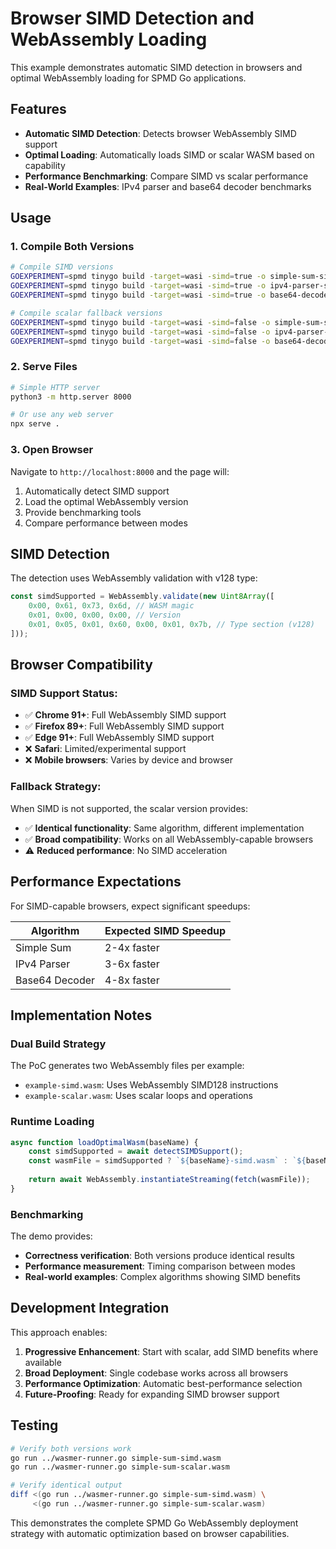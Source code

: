 # Browser SIMD Detection and WebAssembly Loading

This example demonstrates automatic SIMD detection in browsers and optimal WebAssembly loading for SPMD Go applications.

## Features

- **Automatic SIMD Detection**: Detects browser WebAssembly SIMD support
- **Optimal Loading**: Automatically loads SIMD or scalar WASM based on capability
- **Performance Benchmarking**: Compare SIMD vs scalar performance
- **Real-World Examples**: IPv4 parser and base64 decoder benchmarks

## Usage

### 1. Compile Both Versions

```bash
# Compile SIMD versions
GOEXPERIMENT=spmd tinygo build -target=wasi -simd=true -o simple-sum-simd.wasm ../simple-sum/main.go
GOEXPERIMENT=spmd tinygo build -target=wasi -simd=true -o ipv4-parser-simd.wasm ../ipv4-parser/main.go
GOEXPERIMENT=spmd tinygo build -target=wasi -simd=true -o base64-decoder-simd.wasm ../base64-decoder/main.go

# Compile scalar fallback versions  
GOEXPERIMENT=spmd tinygo build -target=wasi -simd=false -o simple-sum-scalar.wasm ../simple-sum/main.go
GOEXPERIMENT=spmd tinygo build -target=wasi -simd=false -o ipv4-parser-scalar.wasm ../ipv4-parser/main.go
GOEXPERIMENT=spmd tinygo build -target=wasi -simd=false -o base64-decoder-scalar.wasm ../base64-decoder/main.go
```

### 2. Serve Files

```bash
# Simple HTTP server
python3 -m http.server 8000

# Or use any web server
npx serve .
```

### 3. Open Browser

Navigate to `http://localhost:8000` and the page will:

1. Automatically detect SIMD support
2. Load the optimal WebAssembly version
3. Provide benchmarking tools
4. Compare performance between modes

## SIMD Detection

The detection uses WebAssembly validation with v128 type:

```javascript
const simdSupported = WebAssembly.validate(new Uint8Array([
    0x00, 0x61, 0x73, 0x6d, // WASM magic
    0x01, 0x00, 0x00, 0x00, // Version  
    0x01, 0x05, 0x01, 0x60, 0x00, 0x01, 0x7b, // Type section (v128)
]));
```

## Browser Compatibility

### SIMD Support Status:
- ✅ **Chrome 91+**: Full WebAssembly SIMD support
- ✅ **Firefox 89+**: Full WebAssembly SIMD support  
- ✅ **Edge 91+**: Full WebAssembly SIMD support
- ❌ **Safari**: Limited/experimental support
- ❌ **Mobile browsers**: Varies by device and browser

### Fallback Strategy:
When SIMD is not supported, the scalar version provides:
- ✅ **Identical functionality**: Same algorithm, different implementation
- ✅ **Broad compatibility**: Works on all WebAssembly-capable browsers
- ⚠️ **Reduced performance**: No SIMD acceleration

## Performance Expectations

For SIMD-capable browsers, expect significant speedups:

| Algorithm | Expected SIMD Speedup |
|-----------|----------------------|
| Simple Sum | 2-4x faster |
| IPv4 Parser | 3-6x faster |
| Base64 Decoder | 4-8x faster |

## Implementation Notes

### Dual Build Strategy

The PoC generates two WebAssembly files per example:
- `example-simd.wasm`: Uses WebAssembly SIMD128 instructions
- `example-scalar.wasm`: Uses scalar loops and operations

### Runtime Loading

```javascript
async function loadOptimalWasm(baseName) {
    const simdSupported = await detectSIMDSupport();
    const wasmFile = simdSupported ? `${baseName}-simd.wasm` : `${baseName}-scalar.wasm`;
    
    return await WebAssembly.instantiateStreaming(fetch(wasmFile));
}
```

### Benchmarking

The demo provides:
- **Correctness verification**: Both versions produce identical results
- **Performance measurement**: Timing comparison between modes
- **Real-world examples**: Complex algorithms showing SIMD benefits

## Development Integration

This approach enables:

1. **Progressive Enhancement**: Start with scalar, add SIMD benefits where available
2. **Broad Deployment**: Single codebase works across all browsers
3. **Performance Optimization**: Automatic best-performance selection
4. **Future-Proofing**: Ready for expanding SIMD browser support

## Testing

```bash
# Verify both versions work
go run ../wasmer-runner.go simple-sum-simd.wasm
go run ../wasmer-runner.go simple-sum-scalar.wasm

# Verify identical output
diff <(go run ../wasmer-runner.go simple-sum-simd.wasm) \
     <(go run ../wasmer-runner.go simple-sum-scalar.wasm)
```

This demonstrates the complete SPMD Go WebAssembly deployment strategy with automatic optimization based on browser capabilities.